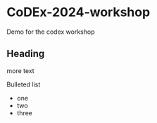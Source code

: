 # CoDEx-2024-workshop
Demo for the codex workshop

## Heading

more text

Bulleted list
* one
* two
* three
